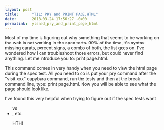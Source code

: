 ```yaml
---
layout: post
title:      "TIL: PRY and PRINT PAGE.HTML"
date:       2018-03-24 17:56:27 -0400
permalink:  ylsned_pry_and_print_page_html
---
```



Most of my time is figuring out why something that seems to be working on the web is not working in the spec tests. 99% of the time, it's syntax - missing carats, percent signs, a combo of both, the list goes on. I've wondered how I can troubleshoot those errors, but could never find anything. Let me introduce you to: print page.html.

This command comes in very handy when you need to view the html page during the spec test. All you need to do is put your pry command after the "visit xxx" capybara command, run the tests and then at the break command line, type: print page.html. Now you will be able to see what the page should look like.

I've found this very helpful when trying to figure out if the spec tests want<ul> vs <li>, etc.

HTH!
